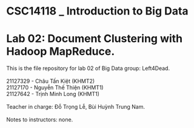# CSC14118 _ Introduction to Big Data
# Lab 02: Document Clustering with Hadoop MapReduce.

This is the file repository for lab 02 of Big Data group: Left4Dead.\
\
21127329 - Châu Tấn Kiệt (KHMT2)\
21127170 - Nguyễn Thế Thiện (KHMT1)\
21127642 - Trịnh Minh Long (KHMT1)\
\
Teacher in charge: Đỗ Trọng Lễ, Bùi Huỳnh Trung Nam.\
\
Notes to instructors: none.
